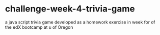 # challenge-week-4-trivia-game
a java script trivia game developed as a homework exercise in week for of the edX bootcamp at u of Oregon



